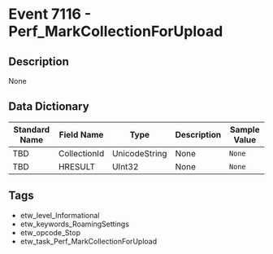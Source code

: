 # Event 7116 - Perf_MarkCollectionForUpload

## Description
None

## Data Dictionary
|Standard Name|Field Name|Type|Description|Sample Value|
|---|---|---|---|---|
|TBD|CollectionId|UnicodeString|None|`None`|
|TBD|HRESULT|UInt32|None|`None`|

## Tags
* etw_level_Informational
* etw_keywords_RoamingSettings
* etw_opcode_Stop
* etw_task_Perf_MarkCollectionForUpload